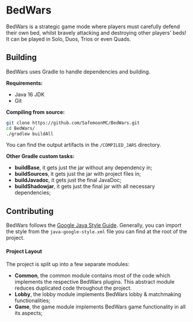 # BedWars

BedWars is a strategic game mode where players must carefully defend their own bed, whilst bravely
attacking and destroying other players' beds!
It can be played in Solo, Duos, Trios or even Quads.

## Building

BedWars uses Gradle to handle dependencies and building.

**Requirements:**

- Java 16 JDK
- Git

**Compiling from source:**

```sh
git clone https://github.com/SafemoonMC/BedWars.git
cd BedWars/
./gradlew buildAll
```

You can find the output artifacts in the `/COMPILED_JARS` directory.

**Other Gradle custom tasks:**

- **buildBase**, it gets just the jar without any dependency in;
- **buildSources**, it gets just the jar with project files in;
- **buildJavadoc**, it gets just the final JavaDoc;
- **buildShadowjar**, it gets just the final jar with all necessary dependencies;

## Contributing

BedWars follows the [Google Java Style Guide](https://google.github.io/styleguide/javaguide.html).
Generally, you can import the style from the `java-google-style.xml` file you can find at the root of
the project.

#### Project Layout

The project is split up into a few separate modules:

- **Common**, the common module contains most of the code which implements the respective BedWars
  plugins. This abstract module reduces duplicated code throughout the project.
- **Lobby**, the lobby module implements BedWars lobby & matchmaking functionalities;
- **Game**, the game module implements BedWars game functionality in all its aspects;